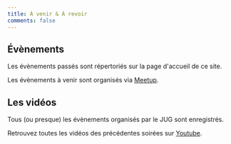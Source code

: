 ```yaml
---
title: À venir & À revoir
comments: false
---
```


## Évènements

Les évènements passés sont répertoriés sur la page d'accueil de ce site.

Les évènements à venir sont organisés via
[Meetup](https://www.meetup.com/fr-FR/Toulouse-Java-User-Group/).

## Les vidéos

Tous (ou presque) les évènements organisés par le JUG sont enregistrés.

Retrouvez toutes les vidéos des précédentes soirées sur
[Youtube](https://www.youtube.com/channel/UCTqj9i8UpCNXRMcPNuWhocQ).